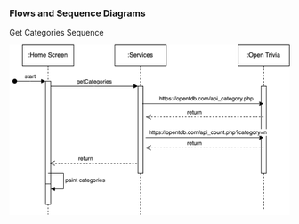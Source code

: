 ### Flows and Sequence Diagrams

Get Categories Sequence

![homeseq](/assets/home_flow.png "Categories Sequence")
